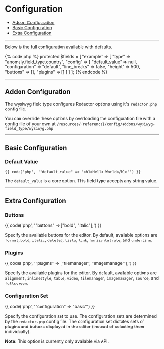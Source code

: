 # Configuration

- [Addon Configuration](#addon)
- [Basic Configuration](#basic)
- [Extra Configuration](#extra)

<hr>

Below is the full configuration available with defaults.

{% code php %}
protected $fields = [
    "example" => [
        "type"   => "anomaly.field_type.country",
        "config" => [
            "default_value" => null,
            "configuration" => "default",
            "line_breaks"   => false,
            "height"        => 500,
            "buttons"       => [],
            "plugins"       => []
        ]
    ]
];
{% endcode %}

<hr>

<a name="addon"></a>
## Addon Configuration

The wysiwyg field type configures Redactor options using it's `redactor.php` config file.

You can override these options by overloading the configuration file with a config file of your own at `/resources/{reference}/config/addons/wysiwyg-field_type/wysiwyg.php`

<hr>

<a name="basic"></a>
## Basic Configuration

### Default Value

    {{ code('php', '"default_value" => "<h1>Hello World</h1>"') }}

The `default_value` is a core option. This field type accepts any string value.

<hr>

<a name="extra"></a>
## Extra Configuration

### Buttons

{{ code('php', '"buttons" => ["bold", "italic"];') }}

Specify the available buttons for the editor. By default, available options are `format`, `bold`, `italic`, `deleted`, `lists`, `link`, `horizontalrule`, and `underline`.

### Plugins

{{ code('php', '"plugins" => ["filemanager", "imagemanager"];') }}

Specify the available plugins for the editor. By default, available options are `alignment`, `inlinestyle`, `table`, `video`, `filemanager`, `imagemanager`, `source`, and `fullscreen`.

### Configuration Set

{{ code('php', '"configuration" => "basic"') }}

Specify the configuration set to use. The configuration sets are determined by the `redactor.php` config file. The configuration set dictates sets of plugins and buttons displayed in the editor (instead of selecting them individually).

<div class="alert alert-primary">
<strong>Note:</strong> This option is currently only available via API.
</div>